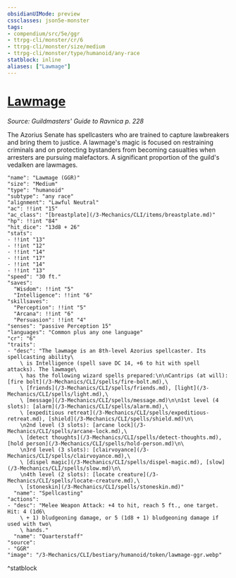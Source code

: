 ```yaml
---
obsidianUIMode: preview
cssclasses: json5e-monster
tags:
- compendium/src/5e/ggr
- ttrpg-cli/monster/cr/6
- ttrpg-cli/monster/size/medium
- ttrpg-cli/monster/type/humanoid/any-race
statblock: inline
aliases: ["Lawmage"]
---
```

# [Lawmage](3-Mechanics\CLI\bestiary\humanoid/lawmage-ggr.md)
*Source: Guildmasters' Guide to Ravnica p. 228*  

The Azorius Senate has spellcasters who are trained to capture lawbreakers and bring them to justice. A lawmage's magic is focused on restraining criminals and on protecting bystanders from becoming casualties when arresters are pursuing malefactors. A significant proportion of the guild's vedalken are lawmages.

```statblock
"name": "Lawmage (GGR)"
"size": "Medium"
"type": "humanoid"
"subtype": "any race"
"alignment": "Lawful Neutral"
"ac": !!int "15"
"ac_class": "[breastplate](/3-Mechanics/CLI/items/breastplate.md)"
"hp": !!int "84"
"hit_dice": "13d8 + 26"
"stats":
- !!int "13"
- !!int "12"
- !!int "14"
- !!int "17"
- !!int "14"
- !!int "13"
"speed": "30 ft."
"saves":
  "Wisdom": !!int "5"
  "Intelligence": !!int "6"
"skillsaves":
  "Perception": !!int "5"
  "Arcana": !!int "6"
  "Persuasion": !!int "4"
"senses": "passive Perception 15"
"languages": "Common plus any one language"
"cr": "6"
"traits":
- "desc": "The lawmage is an 8th-level Azorius spellcaster. Its spellcasting ability\
    \ is Intelligence (spell save DC 14, +6 to hit with spell attacks). The lawmage\
    \ has the following wizard spells prepared:\n\nCantrips (at will): [fire bolt](/3-Mechanics/CLI/spells/fire-bolt.md),\
    \ [friends](/3-Mechanics/CLI/spells/friends.md), [light](/3-Mechanics/CLI/spells/light.md),\
    \ [message](/3-Mechanics/CLI/spells/message.md)\n\n1st level (4 slots): [alarm](/3-Mechanics/CLI/spells/alarm.md),\
    \ [expeditious retreat](/3-Mechanics/CLI/spells/expeditious-retreat.md), [shield](/3-Mechanics/CLI/spells/shield.md)\n\
    \n2nd level (3 slots): [arcane lock](/3-Mechanics/CLI/spells/arcane-lock.md),\
    \ [detect thoughts](/3-Mechanics/CLI/spells/detect-thoughts.md), [hold person](/3-Mechanics/CLI/spells/hold-person.md)\n\
    \n3rd level (3 slots): [clairvoyance](/3-Mechanics/CLI/spells/clairvoyance.md),\
    \ [dispel magic](/3-Mechanics/CLI/spells/dispel-magic.md), [slow](/3-Mechanics/CLI/spells/slow.md)\n\
    \n4th level (2 slots): [locate creature](/3-Mechanics/CLI/spells/locate-creature.md),\
    \ [stoneskin](/3-Mechanics/CLI/spells/stoneskin.md)"
  "name": "Spellcasting"
"actions":
- "desc": "Melee Weapon Attack: +4 to hit, reach 5 ft., one target. Hit: 4 (1d6\
    \ + 1) bludgeoning damage, or 5 (1d8 + 1) bludgeoning damage if used with two\
    \ hands."
  "name": "Quarterstaff"
"source":
- "GGR"
"image": "/3-Mechanics/CLI/bestiary/humanoid/token/lawmage-ggr.webp"
```
^statblock